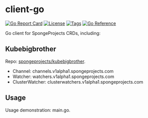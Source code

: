 # client-go

[![Go Report Card](https://goreportcard.com/badge/github.com/spongeprojects/client-go)](https://goreportcard.com/report/github.com/spongeprojects/client-go)
[![License](https://img.shields.io/github/license/spongeprojects/client-go?color=blue&t=1)](https://github.com/spongeprojects/client-go/blob/main/LICENSE)
[![Tags](https://img.shields.io/github/v/tag/spongeprojects/client-go)](https://github.com/spongeprojects/client-go/tags)
[![Go Reference](https://pkg.go.dev/badge/github.com/spongeprojects/client-go.svg)](https://pkg.go.dev/github.com/spongeprojects/client-go)


Go client for SpongeProjects CRDs, including:

## Kubebigbrother

Repo: [spongeprojects/kubebigbrother](https://github.com/spongeprojects/kubebigbrother).

- Channel: channels.v1alpha1.spongeprojects.com
- Watcher: watchers.v1alpha1.spongeprojects.com
- ClusterWatcher: clusterwatchers.v1alpha1.spongeprojects.com

## Usage

Usage demonstration: main.go.
